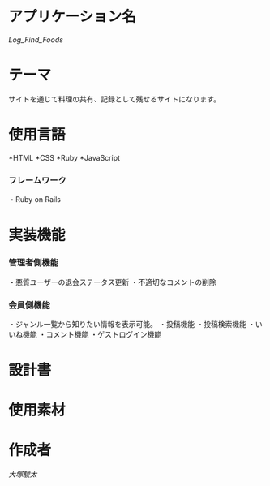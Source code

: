 # アプリケーション名
_Log_Find_Foods_
# テーマ
サイトを通じて料理の共有、記録として残せるサイトになります。
# 使用言語
*HTML
*CSS
*Ruby
*JavaScript
### フレームワーク
・Ruby on Rails
# 実装機能
### 管理者側機能
・悪質ユーザーの退会ステータス更新
・不適切なコメントの削除
### 会員側機能
・ジャンル一覧から知りたい情報を表示可能。
・投稿機能
・投稿検索機能
・いいね機能
・コメント機能
・ゲストログイン機能
# 設計書
# 使用素材
# 作成者
_大塚駿太_
